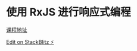 # 使用 RxJS 进行响应式编程

[课程地址](https://study.163.com/course/courseMain.htm?courseId=1006356059)

[Edit on StackBlitz ⚡️](https://stackblitz.com/edit/rxjs-qq8lfq)
